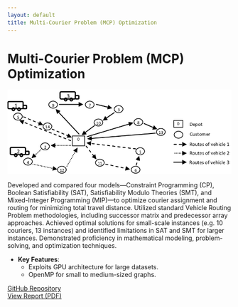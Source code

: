 ```yaml
---
layout: default
title: Multi-Courier Problem (MCP) Optimization
---
```


# Multi-Courier Problem (MCP) Optimization

![](../images/cdmo.png)

Developed and compared four models—Constraint Programming (CP), Boolean Satisfiability (SAT), Satisfiability Modulo Theories (SMT), and Mixed-Integer Programming (MIP)—to optimize courier assignment and routing for minimizing total travel distance. Utilized standard Vehicle Routing Problem methodologies, including successor matrix and predecessor array approaches. Achieved optimal solutions for small-scale instances (e.g. 10 couriers, 13 instances) and identified limitations in SAT and SMT for larger instances. Demonstrated proficiency in mathematical modeling, problem-solving, and optimization techniques.

- **Key Features**:
  - Exploits GPU architecture for large datasets.
  - OpenMP for small to medium-sized graphs.
  
[GitHub Repository](https://github.com/pelinsuacar/CDMO_Project)  
[View Report (PDF)](https://github.com/pelinsuacar/CDMO_Project/blob/main/CDMO_Project_Report.pdf)

